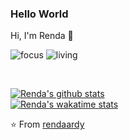 ### Hello World
Hi, I'm Renda 👋

![focus](https://img.shields.io/badge/focus-backend-brightgreen)
![living](https://img.shields.io/badge/living-samarinda%2C%20indonesia-3c9)

<br />

[![Renda's github stats](https://github-readme-stats.vercel.app/api?username=rendaardy&show_icons=true&theme=dark)](https://github.com/rendaardy)
<br />
[![Renda's wakatime stats](https://github-readme-stats.vercel.app/api/wakatime?username=rendaardy&show_icons=true&theme=dark)](https://github.com/anuraghazra/github-readme-stats)



⭐️ From [rendaardy](https://github.com/rendaardy)
